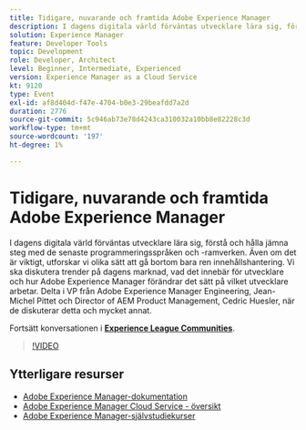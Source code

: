 ```yaml
---
title: Tidigare, nuvarande och framtida Adobe Experience Manager
description: I dagens digitala värld förväntas utvecklare lära sig, förstå och hålla jämna steg med de senaste programmeringsspråken och -ramverken. Även om det är viktigt, utforskar vi olika sätt att gå bortom bara ren innehållshantering. Vi ska diskutera trender på dagens marknad, vad det innebär för utvecklare och hur Adobe Experience Manager förändrar det sätt på vilket utvecklare arbetar. Delta i VP från Adobe Experience Manager Engineering, Jean-Michel Pittet och Director of AEM Product Management, Cedric Huesler, när de diskuterar detta och mycket annat.
solution: Experience Manager
feature: Developer Tools
topic: Development
role: Developer, Architect
level: Beginner, Intermediate, Experienced
version: Experience Manager as a Cloud Service
kt: 9120
type: Event
exl-id: af8d404d-f47e-4704-b0e3-29beafdd7a2d
duration: 2776
source-git-commit: 5c946ab73e78d4243ca310032a10bb8e82228c3d
workflow-type: tm+mt
source-wordcount: '197'
ht-degree: 1%

---
```


# Tidigare, nuvarande och framtida Adobe Experience Manager

I dagens digitala värld förväntas utvecklare lära sig, förstå och hålla jämna steg med de senaste programmeringsspråken och -ramverken. Även om det är viktigt, utforskar vi olika sätt att gå bortom bara ren innehållshantering. Vi ska diskutera trender på dagens marknad, vad det innebär för utvecklare och hur Adobe Experience Manager förändrar det sätt på vilket utvecklare arbetar. Delta i VP från Adobe Experience Manager Engineering, Jean-Michel Pittet och Director of AEM Product Management, Cedric Huesler, när de diskuterar detta och mycket annat.

Fortsätt konversationen i **[Experience League Communities](https://adobe.ly/2WrPvNj)**.

>[!VIDEO](https://video.tv.adobe.com/v/337528/?quality=12&learn=on&hidetitle=true)

## Ytterligare resurser

- [Adobe Experience Manager-dokumentation](https://experienceleague.adobe.com/docs/experience-manager-cloud-service.html?lang=sv-SE)
- [Adobe Experience Manager Cloud Service - översikt](https://experienceleague.adobe.com/docs/experience-manager-cloud-service/overview/home.html?lang=sv-SE)
- [Adobe Experience Manager-självstudiekurser](https://experienceleague.adobe.com/docs/experience-manager-tutorials.html?lang=sv-SE)
